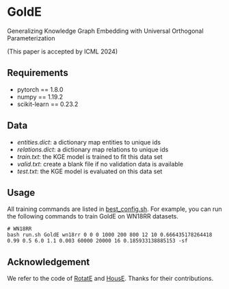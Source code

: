 # GoldE
Generalizing Knowledge Graph Embedding with Universal Orthogonal Parameterization

(This paper is accepted by ICML 2024)

## Requirements
- pytorch == 1.8.0
- numpy == 1.19.2
- scikit-learn == 0.23.2

## Data
 - *entities.dict*: a dictionary map entities to unique ids
 - *relations.dict*: a dictionary map relations to unique ids
 - *train.txt*: the KGE model is trained to fit this data set
 - *valid.txt*: create a blank file if no validation data is available
 - *test.txt*: the KGE model is evaluated on this data set

## Usage
All training commands are listed in [best_config.sh](./best_config.sh). 
For example, you can run the following commands to train GoldE on WN18RR datasets.
```
# WN18RR
bash run.sh GoldE wn18rr 0 0 0 1000 200 800 12 10 0.666435178264418 0.99 0.5 6.0 1.1 0.003 60000 20000 16 0.185933138885153 -sf
```

## Acknowledgement
We refer to the code of [RotatE](https://github.com/DeepGraphLearning/KnowledgeGraphEmbedding) and [HousE](https://github.com/rui9812/HousE). Thanks for their contributions.
